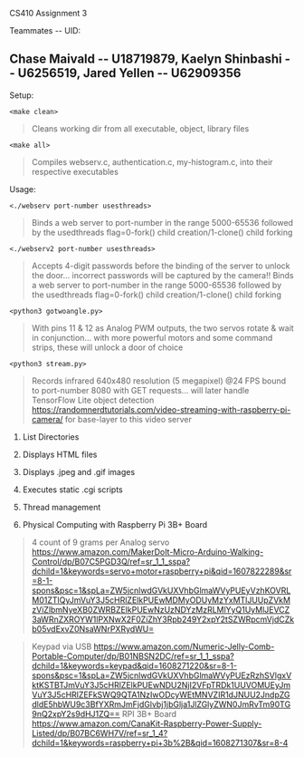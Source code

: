 CS410 Assignment 3

Teammates -- UID:

Chase Maivald -- U18719879,
Kaelyn Shinbashi -- U6256519,
Jared Yellen -- U62909356
--

Setup:

`<make clean>`
>Cleans working dir from all executable, object, library files

`<make all>`
>Compiles webserv.c, authentication.c, my-histogram.c, into their respective executables

Usage:

`<./webserv port-number usesthreads>` 
>Binds a web server to port-number in the range 5000-65536 followed by the usedthreads flag=0-fork() child creation/1-clone() child forking

`<./webserv2 port-number usesthreads>` 
>Accepts 4-digit passwords before the binding of the server to unlock the door... incorrect passwords will be captured by the camera!!
>Binds a web server to port-number in the range 5000-65536 followed by the usedthreads flag=0-fork() child creation/1-clone() child forking

`<python3 gotwoangle.py>`
>With pins 11 & 12 as Analog PWM outputs, the two servos rotate & wait in conjunction... with more powerful motors and some command strips, these will unlock a door of choice

`<python3 stream.py>`
>Records infrared 640x480 resolution (5 megapixel) @24 FPS bound to port-number 8080 with GET requests... will later handle TensorFlow Lite object detection
>https://randomnerdtutorials.com/video-streaming-with-raspberry-pi-camera/ for base-layer to this video server

1. List Directories 

2. Displays HTML files 

3. Displays .jpeg and .gif images

4. Executes static .cgi scripts

5. Thread management 

6. Physical Computing with Raspberry Pi 3B+ Board 

>4 count of 9 grams per Analog servo
https://www.amazon.com/MakerDoIt-Micro-Arduino-Walking-Control/dp/B07C5PGD3Q/ref=sr_1_1_sspa?dchild=1&keywords=servo+motor+raspberry+pi&qid=1607822289&sr=8-1-spons&psc=1&spLa=ZW5jcnlwdGVkUXVhbGlmaWVyPUEyVzhKOVRLM01ZTlQyJmVuY3J5cHRlZElkPUEwMDMyODUyMzYxMTlJUUpZVkMzViZlbmNyeXB0ZWRBZElkPUEwNzUzNDYzMzRLMlYyQ1UyMlJEVCZ3aWRnZXROYW1lPXNwX2F0ZiZhY3Rpb249Y2xpY2tSZWRpcmVjdCZkb05vdExvZ0NsaWNrPXRydWU=

>Keypad via USB
https://www.amazon.com/Numeric-Jelly-Comb-Portable-Computer/dp/B01NBSN2DC/ref=sr_1_1_sspa?dchild=1&keywords=keypad&qid=1608271220&sr=8-1-spons&psc=1&spLa=ZW5jcnlwdGVkUXVhbGlmaWVyPUEzRzhSVlgxVktKSTBTJmVuY3J5cHRlZElkPUEwNDU2NjI2VFpTRDk1UUVOMUEyJmVuY3J5cHRlZEFkSWQ9QTA1NzIwODcyWEtMNVZIR1dJNUU2JndpZGdldE5hbWU9c3BfYXRmJmFjdGlvbj1jbGlja1JlZGlyZWN0JmRvTm90TG9nQ2xpY2s9dHJ1ZQ==
>RPI 3B+ Board
https://www.amazon.com/CanaKit-Raspberry-Power-Supply-Listed/dp/B07BC6WH7V/ref=sr_1_4?dchild=1&keywords=raspberry+pi+3b%2B&qid=1608271307&sr=8-4



